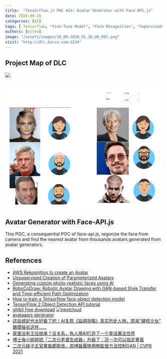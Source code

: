 ```yaml
---
title:  "Tensorflow.js POC #13: Avatar Generator with Face-API.js"
date: 2020-09-18
categories: [AI]
tags: [ Tensorflow, "Fine-Tune Model", "Face Recognition", "Supervised Learning" ]
authors: [wjlee]
image: "/assets/images/18.09.2020_01.36.06_REC.png"
visit: "http://dlc.barco.com:3234"
---
```


## Project Map of DLC

[![](https://rebrand.ly/dlc_png_url)](https://rebrand.ly/dlc_uml_url)

[![](../../assets/images/18.09.2020_01.36.06_REC.png)](https://rebrand.ly/dlc_uml_url)

## Avatar Generator with Face-API.js

This POC, a consequential POC of face-api.js, regonize the face from camera and find the nearest avatar from thousands avatars generated from avatar generators.

## References
* [AWS Rekognition to create an Avatar](https://blog.mimacom.com/aws-rekognition-avataaars/)
* [Unsupervised Creation of Parameterized Avatars](https://research.fb.com/wp-content/uploads/2017/08/unsupervised-creation-parameterized.pdf)
* [Generating custom photo-realistic faces using AI](https://blog.insightdatascience.com/generating-custom-photo-realistic-faces-using-ai-d170b1b59255)
* [RoboCoDraw: Robotic Avatar Drawing with GAN-based Style Transfer and Time-efficient Path Optimization](https://arxiv.org/pdf/1912.05099.pdf)
* [How to train a Tensorflow face object detection model](https://towardsdatascience.com/how-to-train-a-tensorflow-face-object-detection-model-3599dcd0c26f)
* [TensorFlow 2 Object Detection API tutorial](https://tensorflow-object-detection-api-tutorial.readthedocs.io/en/latest/)
* [ghibli free download](http://www.ghibli.jp/works/) [![nextcloud](https://img.shields.io/badge/ghibli_free_photos-blue?logo=nextcloud)](http://dlc.barco.com:9980/s/73XRwyGcwoSpKtM)
* [avataaars generator](https://getavataaars.com/)
* [这些嫔妃也太好看了吧！AI复原《延禧攻略》真实历史人物，原来“硬核少女” 魏璎珞长这样......](https://mp.weixin.qq.com/s/-c0M5D4tTiev8mEPJovWFQ?fbclid=IwAR2Gr-LWYlPll7Bh5MZMvW4BowYNe_NlJeatHvnSqBdZ7sPsTZa5VySKIPo)
* [家里没有王位继承？没关系，有人用AI打造了一个童话魔法世界](https://mp.weixin.qq.com/s/17x02w2B4QsG6LMwcBVj-Q?fbclid=IwAR0TT1iIScpA1yw1riLpGhFQxC1hB63NE6Vj95rp7JqI1IrDnLnooqJVKMs)
* [博士後小姐姐把「二次元老婆生成器」升級了：這一次可以指定畫風](https://bangqu.com/5uWn8B.html?fbclid=IwAR3GT8nnj9qi4HwyOFucZYH2h2OY7S9ExCAPaaq58XfdA0raKdSSqF80zX0)
* [二次元妹子五官畫風都能改，周博磊團隊用無監督方法控制GAN | CVPR 2021](https://bangqu.com/v73YhV.html?fbclid=IwAR3q2KIQwsO2Q9xjMctZf8pL2Pi0ztBm6lpm_uUewBe4FCnPrO9BqcLSKTc)